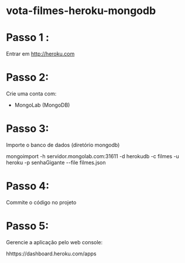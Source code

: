 vota-filmes-heroku-mongodb
============================

# Passo 1 :

Entrar em http://heroku.com

# Passo 2:

Crie uma conta com:

* MongoLab (MongoDB)

# Passo 3:

Importe o banco de dados (diretório mongodb)

mongoimport -h servidor.mongolab.com:31611 -d herokudb -c filmes -u heroku  -p senhaGigante --file filmes.json



# Passo 4:

Commite o código no projeto

# Passo 5:

Gerencie a aplicação pelo web console:

hhttps://dashboard.heroku.com/apps

